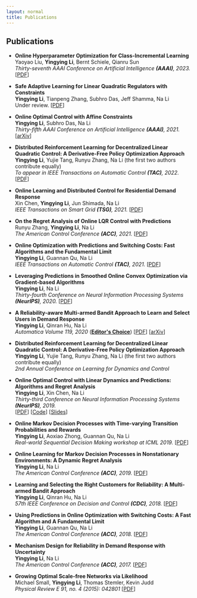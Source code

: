 ```yaml
---
layout: normal
title: Publications
---
```



## Publications

- **Online Hyperparameter Optimization for Class-Incremental Learning**
  <br>
  Yaoyao Liu, **Yingying Li**, Bernt Schiele, Qianru Sun
  <br>
  *Thirty-seventh AAAI Conference on Artificial Intelligence **(AAAI)**, 2023.*
  [[PDF](https://lyy.mpi-inf.mpg.de/preprints/Online_Hyperparameter_Optimization_for_Class_Incremental_Learning.pdf)]

- **Safe Adaptive Learning for Linear Quadratic Regulators with Constraints**
  <br>
  **Yingying Li**, Tianpeng Zhang, Subhro Das, Jeff Shamma, Na Li
  <br>
  Under review.
  [[PDF](/files/Safe_Adaptive_Learning_for_Linear_Quadratic_Regulators_with_Constraints.pdf)]
  
- **Online Optimal Control with Affine Constraints**
  <br>
  **Yingying Li**, Subhro Das, Na Li
  <br>
  *Thirty-fifth AAAI Conference on Artificial Intelligence **(AAAI)**, 2021.*
  [[arXiv](https://arxiv.org/pdf/2010.04891.pdf)]
  
- **Distributed Reinforcement Learning for Decentralized Linear Quadratic Control: A Derivative-Free Policy Optimization Approach**
  <br>
  **Yingying Li**, Yujie Tang, Runyu Zhang, Na Li (the first two authors contribute equally)
  <br>
  *To appear in IEEE Transactions on Automatic Control **(TAC)**, 2022.* 
  [[PDF](https://arxiv.org/pdf/1912.09135.pdf)]
  
- **Online Learning and Distributed Control for Residential Demand Response**
  <br>
  Xin Chen, **Yingying Li**, Jun Shimada, Na Li
  <br>
  *IEEE Transactions on Smart Grid **(TSG)**, 2021.* 
  [[PDF](./files/tsg_Online_Learning_and_Distributed_Control_for_Residential_Demand_Response.pdf)]

- **On the Regret Analysis of Online LQR Control with Predictions**
  <br>
  Runyu Zhang, **Yingying Li**,  Na Li
  <br>
  *The American Control Conference **(ACC)**, 2021.*
  [[PDF](https://arxiv.org/pdf/2102.01309.pdf)]

- **Online Optimization with Predictions and Switching Costs: Fast Algorithms and the Fundamental Limit**
  <br>
  **Yingying Li**, Guannan Qu, Na Li
  <br>
  *IEEE Transactions on Automatic Control **(TAC)**, 2021.* 
  [[PDF](https://arxiv.org/pdf/1801.07780.pdf)]

- **Leveraging Predictions in Smoothed Online Convex Optimization via Gradient-based Algorithms**
  <br>
  **Yingying Li**, Na Li
  <br>
  *Thirty-fourth Conference on Neural Information Processing Systems **(NeurIPS)**, 2020.*
  [[PDF](https://papers.nips.cc/paper/2020/file/a6e4f250fb5c56aaf215a236c64e5b0a-Paper.pdf)]

- **A Reliability-aware Multi-armed Bandit Approach to Learn and Select Users in Demand Response**
  <br>
  **Yingying Li**, Qinran Hu, Na Li
  <br>
  *Automatica Volume 119, 2020* ([**Editor's Choice**](https://www.journals.elsevier.com/automatica/editors-choice/september-2020-automatica))
  [[PDF](http://www.sciencedirect.com/science/article/pii/S0005109820302132)] [[arXiv](https://arxiv.org/pdf/2003.09505.pdf)] 
  
- **Distributed Reinforcement Learning for Decentralized Linear Quadratic Control: A Derivative-Free Policy Optimization Approach**
  <br>
  **Yingying Li**, Yujie Tang, Runyu Zhang, Na Li (the first two authors contribute equally)
  <br>
  *2nd Annual Conference on Learning for Dynamics and Control*
  

- **Online Optimal Control with Linear Dynamics and Predictions: Algorithms and Regret Analysis**
  <br>
  **Yingying Li**, Xin Chen, Na Li
  <br>
  *Thirty-third Conference on Neural Information Processing Systems **(NeurIPS)**, 2019.*
  <br>
  [[PDF](https://arxiv.org/pdf/1906.11378.pdf)] [[Code](https://github.com/li-yingying/RHGC)] [[Slides](https://drive.google.com/file/d/1j_EKJ2v_niRUGLde77idF-8kyaIgGdAA/view)]

- **Online Markov Decision Processes with Time-varying Transition Probabilities and Rewards**
  <br>
  **Yingying Li**, Aoxiao Zhong, Guannan Qu, Na Li
  <br>
  *Real-world Sequential Decision Making workshop at ICML 2019.* [[PDF](https://realworld-sdm.github.io/paper/25.pdf)]

- **Online Learning for Markov Decision Processes in Nonstationary Environments: A Dynamic Regret Analysis**
  <br>
  **Yingying Li**, Na Li
  <br>
  *The American Control Conference **(ACC)**, 2019.* [[PDF](https://nali.seas.harvard.edu/files/nali/files/2019acc_onlinemdp.pdf)]


- **Learning and Selecting the Right Customers for Reliability: A Multi-armed Bandit Approach**
  <br>
  **Yingying Li**, Qinran Hu, Na Li
  <br>
  *57th IEEE Conference on Decision and Control **(CDC)**, 2018.* [[PDF](https://scholar.harvard.edu/files/yingyingli/files/2018-2.pdf)]

- **Using Predictions in Online Optimization with Switching Costs: A Fast Algorithm and A Fundamental Limit**
  <br>
  **Yingying Li**, Guannan Qu, Na Li
  <br>
  *The American Control Conference **(ACC)**, 2018.* [[PDF](https://scholar.harvard.edu/files/yingyingli/files/2018-1.pdf)]

- **Mechanism Design for Reliability in Demand Response with Uncertainty**
  <br>
  **Yingying Li**, Na Li
  <br>
  *The American Control Conference **(ACC)**, 2017.* [[PDF](https://scholar.harvard.edu/files/yingyingli/files/2017-1.pdf)]

- **Growing Optimal Scale-free Networks via Likelihood**
  <br>
  Michael Small, **Yingying Li**, Thomas Stemler, Kevin Judd
  <br>
  *Physical Review E 91, no. 4 (2015): 042801* [[PDF](https://scholar.harvard.edu/files/yingyingli/files/2014-1.pdf)]
  
<!--
## Industry Experience
- Summer 2020: Research Intern  at [MIT-IBM Watson AI Lab](https://mitibmwatsonailab.mit.edu/) working with [Subhro Das](https://researcher.watson.ibm.com/researcher/view.php?person=ibm-Subhro.Das).


## Ph.D. Thesis
- Real-time Decision Making in Control and Optimization with Performance and Safety Guarantees. Harvard University, 2021.
  [[PDF](https://yingying.li/files/thesis.pdf)]
-->
